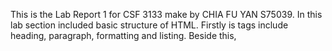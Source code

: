 This is the Lab Report 1 for CSF 3133 make by CHIA FU YAN S75039.
In this lab section included basic structure of HTML. Firstly is tags include heading, paragraph, formatting and listing. Beside this, 
